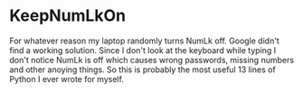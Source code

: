 # KeepNumLkOn
For whatever reason my laptop randomly turns NumLk off. Google didn't find a working solution.
Since I don't look at the keyboard while typing I don't notice NumLk is off which causes wrong passwords, missing numbers and other anoying things.
So this is probably the most useful 13 lines of Python I ever wrote for myself.
